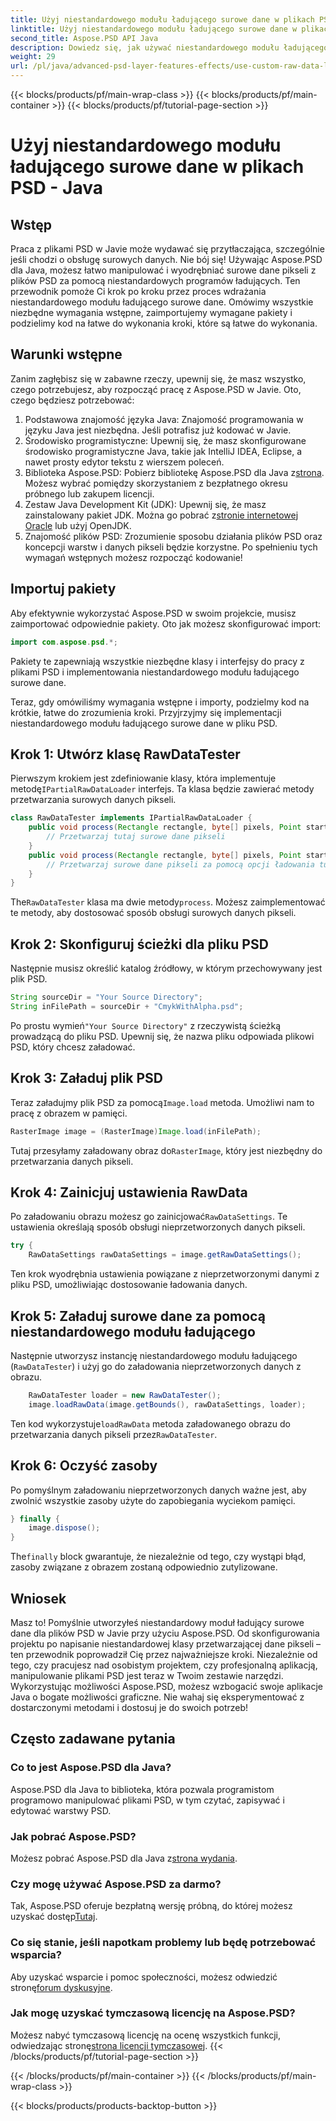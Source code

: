 ```yaml
---
title: Użyj niestandardowego modułu ładującego surowe dane w plikach PSD - Java
linktitle: Użyj niestandardowego modułu ładującego surowe dane w plikach PSD - Java
second_title: Aspose.PSD API Java
description: Dowiedz się, jak używać niestandardowego modułu ładującego surowe dane w plikach PSD w Javie! Ten przewodnik krok po kroku obejmuje wszystko, od konfiguracji po czyszczenie zasobów.
weight: 29
url: /pl/java/advanced-psd-layer-features-effects/use-custom-raw-data-loader-psd-files/
---
```


{{< blocks/products/pf/main-wrap-class >}}
{{< blocks/products/pf/main-container >}}
{{< blocks/products/pf/tutorial-page-section >}}

# Użyj niestandardowego modułu ładującego surowe dane w plikach PSD - Java

## Wstęp
Praca z plikami PSD w Javie może wydawać się przytłaczająca, szczególnie jeśli chodzi o obsługę surowych danych. Nie bój się! Używając Aspose.PSD dla Java, możesz łatwo manipulować i wyodrębniać surowe dane pikseli z plików PSD za pomocą niestandardowych programów ładujących. Ten przewodnik pomoże Ci krok po kroku przez proces wdrażania niestandardowego modułu ładującego surowe dane. Omówimy wszystkie niezbędne wymagania wstępne, zaimportujemy wymagane pakiety i podzielimy kod na łatwe do wykonania kroki, które są łatwe do wykonania.
## Warunki wstępne
Zanim zagłębisz się w zabawne rzeczy, upewnij się, że masz wszystko, czego potrzebujesz, aby rozpocząć pracę z Aspose.PSD w Javie. Oto, czego będziesz potrzebować:
1. Podstawowa znajomość języka Java: Znajomość programowania w języku Java jest niezbędna. Jeśli potrafisz już kodować w Javie.
2. Środowisko programistyczne: Upewnij się, że masz skonfigurowane środowisko programistyczne Java, takie jak IntelliJ IDEA, Eclipse, a nawet prosty edytor tekstu z wierszem poleceń.
3.  Biblioteka Aspose.PSD: Pobierz bibliotekę Aspose.PSD dla Java z[strona](https://releases.aspose.com/psd/java/). Możesz wybrać pomiędzy skorzystaniem z bezpłatnego okresu próbnego lub zakupem licencji.
4. Zestaw Java Development Kit (JDK): Upewnij się, że masz zainstalowany pakiet JDK. Można go pobrać z[stronie internetowej Oracle](https://www.oracle.com/java/technologies/javase-jdk11-downloads.html) lub użyj OpenJDK.
5. Znajomość plików PSD: Zrozumienie sposobu działania plików PSD oraz koncepcji warstw i danych pikseli będzie korzystne.
Po spełnieniu tych wymagań wstępnych możesz rozpocząć kodowanie!

## Importuj pakiety
Aby efektywnie wykorzystać Aspose.PSD w swoim projekcie, musisz zaimportować odpowiednie pakiety. Oto jak możesz skonfigurować import:
```java
import com.aspose.psd.*;
```
Pakiety te zapewniają wszystkie niezbędne klasy i interfejsy do pracy z plikami PSD i implementowania niestandardowego modułu ładującego surowe dane.

Teraz, gdy omówiliśmy wymagania wstępne i importy, podzielmy kod na krótkie, łatwe do zrozumienia kroki. Przyjrzyjmy się implementacji niestandardowego modułu ładującego surowe dane w pliku PSD.
## Krok 1: Utwórz klasę RawDataTester
 Pierwszym krokiem jest zdefiniowanie klasy, która implementuje metodę`IPartialRawDataLoader` interfejs. Ta klasa będzie zawierać metody przetwarzania surowych danych pikseli.
```java
class RawDataTester implements IPartialRawDataLoader {
    public void process(Rectangle rectangle, byte[] pixels, Point start, Point end) {
        // Przetwarzaj tutaj surowe dane pikseli
    }
    public void process(Rectangle rectangle, byte[] pixels, Point start, Point end, LoadOptions loadOptions) {
        // Przetwarzaj surowe dane pikseli za pomocą opcji ładowania tutaj
    }
}
```
 The`RawDataTester` klasa ma dwie metody`process`. Możesz zaimplementować te metody, aby dostosować sposób obsługi surowych danych pikseli. 
## Krok 2: Skonfiguruj ścieżki dla pliku PSD
Następnie musisz określić katalog źródłowy, w którym przechowywany jest plik PSD.
```java
String sourceDir = "Your Source Directory";
String inFilePath = sourceDir + "CmykWithAlpha.psd";
```
 Po prostu wymień`"Your Source Directory"` z rzeczywistą ścieżką prowadzącą do pliku PSD. Upewnij się, że nazwa pliku odpowiada plikowi PSD, który chcesz załadować.
## Krok 3: Załaduj plik PSD
 Teraz załadujmy plik PSD za pomocą`Image.load` metoda. Umożliwi nam to pracę z obrazem w pamięci.
```java
RasterImage image = (RasterImage)Image.load(inFilePath);
```
Tutaj przesyłamy załadowany obraz do`RasterImage`, który jest niezbędny do przetwarzania danych pikseli.
## Krok 4: Zainicjuj ustawienia RawData
 Po załadowaniu obrazu możesz go zainicjować`RawDataSettings`. Te ustawienia określają sposób obsługi nieprzetworzonych danych pikseli.
```java
try {
    RawDataSettings rawDataSettings = image.getRawDataSettings();
```
Ten krok wyodrębnia ustawienia powiązane z nieprzetworzonymi danymi z pliku PSD, umożliwiając dostosowanie ładowania danych.
## Krok 5: Załaduj surowe dane za pomocą niestandardowego modułu ładującego
Następnie utworzysz instancję niestandardowego modułu ładującego (`RawDataTester`) i użyj go do załadowania nieprzetworzonych danych z obrazu.
```java
    RawDataTester loader = new RawDataTester();
    image.loadRawData(image.getBounds(), rawDataSettings, loader);
```
 Ten kod wykorzystuje`loadRawData` metoda załadowanego obrazu do przetwarzania danych pikseli przez`RawDataTester`.
## Krok 6: Oczyść zasoby
Po pomyślnym załadowaniu nieprzetworzonych danych ważne jest, aby zwolnić wszystkie zasoby użyte do zapobiegania wyciekom pamięci.
```java
} finally {
    image.dispose();
}
```
 The`finally` block gwarantuje, że niezależnie od tego, czy wystąpi błąd, zasoby związane z obrazem zostaną odpowiednio zutylizowane.

## Wniosek
Masz to! Pomyślnie utworzyłeś niestandardowy moduł ładujący surowe dane dla plików PSD w Javie przy użyciu Aspose.PSD. Od skonfigurowania projektu po napisanie niestandardowej klasy przetwarzającej dane pikseli – ten przewodnik poprowadził Cię przez najważniejsze kroki. Niezależnie od tego, czy pracujesz nad osobistym projektem, czy profesjonalną aplikacją, manipulowanie plikami PSD jest teraz w Twoim zestawie narzędzi.
Wykorzystując możliwości Aspose.PSD, możesz wzbogacić swoje aplikacje Java o bogate możliwości graficzne. Nie wahaj się eksperymentować z dostarczonymi metodami i dostosuj je do swoich potrzeb!

## Często zadawane pytania
### Co to jest Aspose.PSD dla Java?  
Aspose.PSD dla Java to biblioteka, która pozwala programistom programowo manipulować plikami PSD, w tym czytać, zapisywać i edytować warstwy PSD.
### Jak pobrać Aspose.PSD?  
 Możesz pobrać Aspose.PSD dla Java z[strona wydania](https://releases.aspose.com/psd/java/).
### Czy mogę używać Aspose.PSD za darmo?  
 Tak, Aspose.PSD oferuje bezpłatną wersję próbną, do której możesz uzyskać dostęp[Tutaj](https://releases.aspose.com/).
### Co się stanie, jeśli napotkam problemy lub będę potrzebować wsparcia?  
 Aby uzyskać wsparcie i pomoc społeczności, możesz odwiedzić stronę[forum dyskusyjne](https://forum.aspose.com/c/psd/34).
### Jak mogę uzyskać tymczasową licencję na Aspose.PSD?  
Możesz nabyć tymczasową licencję na ocenę wszystkich funkcji, odwiedzając stronę[strona licencji tymczasowej](https://purchase.aspose.com/temporary-license/).
{{< /blocks/products/pf/tutorial-page-section >}}

{{< /blocks/products/pf/main-container >}}
{{< /blocks/products/pf/main-wrap-class >}}

{{< blocks/products/products-backtop-button >}}
